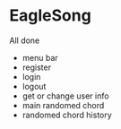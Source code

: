 # EagleSong

All done
- menu bar
- register
- login
- logout
- get or change user info
- main randomed chord
- randomed chord history
